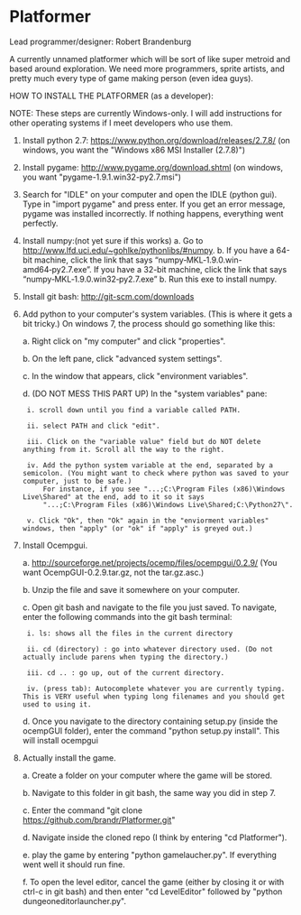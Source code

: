 ﻿Platformer
==========

Lead programmer/designer: Robert Brandenburg

A currently unnamed platformer which will be sort of like super metroid and based around exploration.
We need more programmers, sprite artists, and pretty much every type of game making person (even idea guys).

HOW TO INSTALL THE PLATFORMER (as a developer): 

NOTE: These steps are currently Windows-only. I will add instructions for other operating systems if I meet developers who use them.

1. Install python 2.7: https://www.python.org/download/releases/2.7.8/ (on windows, you want the "Windows x86 MSI Installer (2.7.8)")

2. Install pygame: http://www.pygame.org/download.shtml (on windows, you want "pygame-1.9.1.win32-py2.7.msi")

3. Search for "IDLE" on your computer and open the IDLE (python gui). Type in "import pygame" and press enter. If you get an error message, pygame
   was installed incorrectly. If nothing happens, everything went perfectly.

4. Install numpy:(not yet sure if this works)
	a. Go to http://www.lfd.uci.edu/~gohlke/pythonlibs/#numpy. 
	b. If you have a 64-bit machine, click the link that says “numpy‑MKL‑1.9.0.win-amd64‑py2.7.exe”. If you have a 32-bit machine, click 	the link that says “numpy‑MKL‑1.9.0.win32‑py2.7.exe”
	b. Run this exe to install numpy.

5. Install git bash: http://git-scm.com/downloads

6. Add python to your computer's system variables. (This is where it gets a bit tricky.)  On windows 7, the process should go something like this:
	
	a. Right click on "my computer" and click "properties".

	b. On the left pane, click "advanced system settings".

	c. In the window that appears, click "environment variables".

	d. (DO NOT MESS THIS PART UP) In the "system variables" pane: 

		i. scroll down until you find a variable called PATH.

		ii. select PATH and click "edit".

		iii. Click on the "variable value" field but do NOT delete anything from it. Scroll all the way to the right.

		iv. Add the python system variable at the end, separated by a semicolon. (You might want to check where python was saved to your computer, just to be safe.)
			For instance, if you see "...;C:\Program Files (x86)\Windows Live\Shared" at the end, add to it so it says
			"...;C:\Program Files (x86)\Windows Live\Shared;C:\Python27\".

		v. Click "Ok", then "Ok" again in the "enviorment variables" windows, then "apply" (or "ok" if "apply" is greyed out.)

7. Install Ocempgui. 

	a. http://sourceforge.net/projects/ocemp/files/ocempgui/0.2.9/
   	   (You want OcempGUI-0.2.9.tar.gz, not the tar.gz.asc.)

   	b. Unzip the file and save it somewhere on your computer.

   	c. Open git bash and navigate to the file you just saved. To navigate, enter the following commands into the git bash terminal:

   		i. ls: shows all the files in the current directory

   		ii. cd (directory) : go into whatever directory used. (Do not actually include parens when typing the directory.)

   		iii. cd .. : go up, out of the current directory.

   		iv. (press tab): Autocomplete whatever you are currently typing. This is VERY useful when typing long filenames and you should get used to using it.

   	d. Once you navigate to the directory containing setup.py (inside the ocempGUI folder), enter the command "python setup.py install". This will install ocempgui

8. Actually install the game.

	a. Create a folder on your computer where the game will be stored.

	b. Navigate to this folder in git bash, the same way you did in step 7.

	c. Enter the command "git clone https://github.com/brandr/Platformer.git" 

	d. Navigate inside the cloned repo (I think by entering "cd Platformer").

	e. play the game by entering "python gamelaucher.py". If everything went well it should run fine.

	f. To open the level editor, cancel the game (either by closing it or with ctrl-c in git bash) and then enter "cd LevelEditor" followed by "python dungeoneditorlauncher.py".
